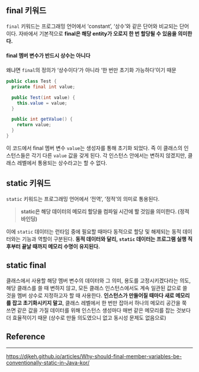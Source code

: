 ## final 키워드

`final` 키워드는 프로그래밍 언어에서 ‘constant’, ‘상수’와 같은 단어와 비교되는 단어이다.
자바에서 기본적으로  **final은 해당 entity가 오로지 한 번 할당될 수 있음을 의미한다.**
#### final 멤버 변수가 반드시 상수는 아니다
왜냐면 `final`의 정의가 ‘상수이다’가 아니라 ‘한 번만 초기화 가능하다’이기 때문
```java
public class Test {
  private final int value;

  public Test(int value) {
    this.value = value;
  }

  public int getValue() {
    return value;
  }
}
```
이 코드에서 final 멤버 변수 `value`는 생성자를 통해 초기화 되었다. 
즉 이 클래스의 인스턴스들은 각기 다른 `value` 값을 갖게 된다. 
각 인스턴스 안에서는 변하지 않겠지만, 클래스 레벨에서 통용되는 상수라고는 할 수 없다.

## static 키워드
`static` 키워드는 프로그래밍 언어에서 ‘전역’, ‘정적’의 의미로 통용된다.
> **static은 해당 데이터의 메모리 할당을 컴파일 시간에 할 것임을 의미한다. (정적 바인딩)**

이에 `static` 데이터는 런타임 중에 필요할 때마다 동적으로 할당 및 해제되는 동적 데이터와는 기능과 역할이 구분된다. 
**동적 데이터와 달리, `static` 데이터는 프로그램 실행 직후부터 끝날 때까지 메모리 수명이 유지된다.**

## static final
클래스에서 사용할 해당 멤버 변수의 데이터와 그 의미, 용도를 고정시키겠다라는 의도,
해당 클래스를 쓸 때 변하지 않고, 모든 클래스 인스턴스에서도 계속 일관된 값으로 쓸 것을 멤버 상수로 지정하고자 할 때 사용한다.
**인스턴스가 만들어질 때마다 새로 메모리를 잡고 초기화시키지 말고**, 클래스 레벨에서 한 번만 잡아서 하나의 메모리 공간을 쭉 쓰면 같은 값을 가질 데이터를 위해 인스턴스 생성마다 매번 같은 메모리를 잡는 것보다 더 효율적이기 때문 
(상수로 만들 의도였으니  없고 동시성 문제도 없음으로)

## Reference
***
https://djkeh.github.io/articles/Why-should-final-member-variables-be-conventionally-static-in-Java-kor/
